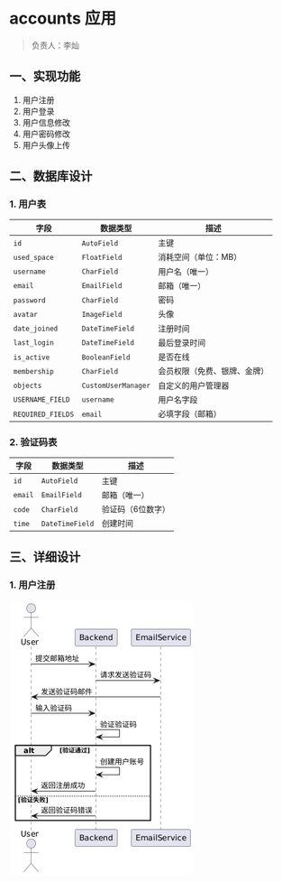 # accounts 应用

> 负责人：李灿

## 一、实现功能

1. 用户注册
2. 用户登录
3. 用户信息修改
4. 用户密码修改
5. 用户头像上传

## 二、数据库设计

### 1. 用户表

| 字段          | 数据类型           | 描述               |
| ------------- | ------------------ | ------------------ |
| `id`          | `AutoField`         | 主键               |
| `used_space`  | `FloatField`        | 消耗空间（单位：MB）|
| `username`    | `CharField`         | 用户名（唯一）     |
| `email`       | `EmailField`        | 邮箱（唯一）       |
| `password`    | `CharField`         | 密码               |
| `avatar`      | `ImageField`        | 头像               |
| `date_joined` | `DateTimeField`     | 注册时间           |
| `last_login`  | `DateTimeField`     | 最后登录时间       |
| `is_active`   | `BooleanField`      | 是否在线           |
| `membership`  | `CharField`         | 会员权限（免费、银牌、金牌） |
| `objects`     | `CustomUserManager` | 自定义的用户管理器 |
| `USERNAME_FIELD` | `username`        | 用户名字段         |
| `REQUIRED_FIELDS` | `email`          | 必填字段（邮箱）   |

### 2. 验证码表

| 字段          | 数据类型           | 描述                 |
| ------------- | ------------------ | -------------------- |
| `id`          | `AutoField`         | 主键                 |
| `email`       | `EmailField`        | 邮箱（唯一）         |
| `code`        | `CharField`         | 验证码（6位数字）     |
| `time`        | `DateTimeField`     | 创建时间             |

## 三、详细设计

### 1. 用户注册

![用户注册时序图](../../docs/用户注册时序图.png)
